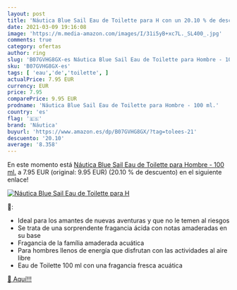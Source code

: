 ```yaml
---
layout: post
title: 'Náutica Blue Sail Eau de Toilette para H con un 20.10 % de descuento'
date: 2021-03-09 19:16:08
image: 'https://m.media-amazon.com/images/I/31i5yB+xc7L._SL400_.jpg'
comments: true
category: ofertas
author: ring
slug: 'B07GVHG8GX-es Náutica Blue Sail Eau de Toilette para Hombre - 100 ml.'
sku: 'B07GVHG8GX-es'
tags: [ 'eau','de','toilette', ]
actualPrice: 7.95 EUR
currency: EUR
price: 7.95
comparePrice: 9.95 EUR
prodname: 'Náutica Blue Sail Eau de Toilette para Hombre - 100 ml.'
country: 'es'
flag: '🇪🇸'
brand: 'Náutica'
buyurl: 'https://www.amazon.es/dp/B07GVHG8GX/?tag=tolees-21'
descuento: '20.10'
average: '8.358'
---
```


En este momento está [Náutica Blue Sail Eau de Toilette para Hombre - 100 ml.](https://www.amazon.es/dp/B07GVHG8GX/?tag=tolees-21) a 7.95 EUR (original: 9.95 EUR) (20.10 %  de descuento) en el siguiente enlace!

[![Náutica Blue Sail Eau de Toilette para H](https://m.media-amazon.com/images/I/31i5yB+xc7L._SL400_.jpg)](https://www.amazon.es/dp/B07GVHG8GX/?tag=tolees-21)

🔎:

- Ideal para los amantes de nuevas aventuras y que no le temen al riesgos
- Se trata de una sorprendente fragancia ácida con notas amaderadas en su base
- Fragancia de la família amaderada acuática
- Para hombres llenos de energía que disfrutan con las actividades al aire libre
- Eau de Toilette 100 ml con una fragancia fresca acuática

[🛒 Aquí!!!](https://www.amazon.es/dp/B07GVHG8GX/?tag=tolees-21)
